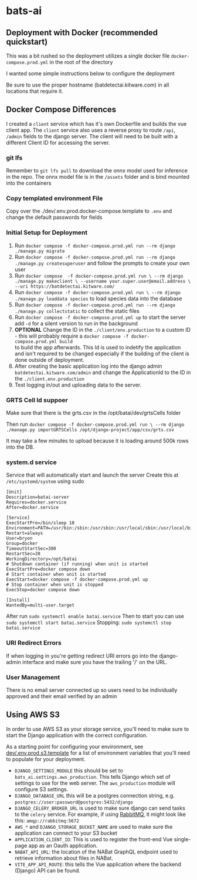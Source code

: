 # bats-ai

## Deployment with Docker (recommended quickstart)

This was a bit rushed so the deployment utilizes a single
docker file `docker-compose.prod.yml` in the root of the directory

I wanted some simple instructions below to configure the deployment

Be sure to use the proper hostname (batdetectai.kitware.com) in
all locations that require it.

## Docker Compose Differences

I created a `client` service which has it's own Dockerfile and
builds the vue client app.
The `client` service also uses a reverse proxy to route
`/api`, `/admin` fields to the django server.
The client will need to be built with a different Client ID
for accessing the server.

### git lfs

Remember to `git lfs pull` to download the onnx model used for inference in the repo.
The onnx model file is in the `/assets` folder and is bind mounted into the containers

### Copy templated environment File

Copy over the ./dev/.env.prod.docker-compose.template
to `.env` and change the default passwords for fields

### Initial Setup for Deployment

1. Run `docker compose -f docker-compose.prod.yml run --rm django ./manage.py migrate`
2. Run `docker compose -f docker-compose.prod.yml run --rm django ./manage.py createsuperuser`
   and follow the prompts to create your own user
3. Run `docker compose  -f docker-compose.prod.yml run \
                    --rm django ./manage.py makeclient \
                    --username your.super.user@email.address \
                    --uri https://batdetectai.kitware.com/`
4. Run `docker compose -f docker-compose.prod.yml run \
         --rm django ./manage.py loaddata species`
   to load species data into the database
5. Run `docker compose -f docker-compose.prod.yml run --rm django ./manage.py collectstatic`
   to collect the static files
6. Run `docker compose -f docker-compose.prod.yml up` to start the server
   add `-d` for a silent version to run in the background
7. **OPTIONAL** Change the ID in the `./client/env.production` to a custom ID - this will
   probably require a `docker compose -f docker-compose.prod.yml build` \
   to build the app afterwards.  This Id is used to indetify the application and
   isn't required to be changed especially if the building of the client is done
   outside of deployment.
8. After creating the basic application log into the django admin `batdetectai.kitware.com/admin`
   and change the ApplicationId to the ID in the `./client.env.production`
9. Test logging in/out and uploading data to the server.

### GRTS Cell Id suppoer

Make sure that there is the grts.csv in the /opt/batai/dev/grtsCells folder

Then run `docker compose -f docker-compose.prod.yml run \
   --rm django ./manage.py importGRTSCells /opt/django-project/app/csv/grts.csv`

It may take a few minutes to upload because it is loading
around 500k rows into the DB.

### system.d service

Service that will automatically start and launch the server
Create this at `/etc/systemd/system` using sudo

```systemd
[Unit]
Description=batai-server
Requires=docker.service
After=docker.service

[Service]
ExecStartPre=/bin/sleep 10
Environment=PATH=/usr/bin:/sbin:/usr/sbin:/usr/local/sbin:/usr/local/bin
Restart=always
User=bryon
Group=docker
TimeoutStartSec=300
RestartSec=20
WorkingDirectory=/opt/batai
# Shutdown container (if running) when unit is started
ExecStartPre=docker compose down
# Start container when unit is started
ExecStart=docker compose -f docker-compose.prod.yml up
# Stop container when unit is stopped
ExecStop=docker compose down

[Install]
WantedBy=multi-user.target
```

After run `sudo systemctl enable batai.service`
Then to start you can use `sudo systemctl start batai.service`
Stopping: `sudo systemctl stop batai.service`

### URI Redirect Errors

If when logging in you're getting redirect URI errors go into the
django-admin interface and make sure you have the trailing '/' on the URL.

### User Management

There is no email server connected up so users need to be
individually approved and their email verified by an admin

## Using AWS S3

In order to use AWS S3 as your storage service, you'll need
to make sure to start the Django application with the correct configuration.

As a starting point for configuring your environment, see [dev/.env.prod.s3.template](dev/.env.prod.s3/template)
for a list of environment variables that you'll need to populate for your deployment.

- `DJANGO_SETTINGS_MODULE` this should be set to `bats_ai.settings.aws_production`. This tells Django which set of settings to use for the web server. The `aws_production` module  will configure S3 settings.
- `DJANGO_DATABASE_URL` this will be a postgres connection string, e.g. `postgres://user:password@postgres:5432/django`
- `DJANGO_CELERY_BROKER_URL` is used to make sure django can send tasks to the `celery` service.
   For example, if using [RabbitMQ](https://www.rabbitmq.com/), it might look like this: `amqp://rabbitmq:5672`
- `AWS_*` and `DJANGO_STORAGE_BUCKET_NAME` are used to make sure the application can connect to your S3 bucket
- `APPLICATION_CLIENT_ID`: This is used to register the front-end Vue single-page app as an Oauth application.
- `NABAT_API_URL`: the location of the NABat GraphQL endpoint used to retrieve information about files in NABat.
- `VITE_APP_API_ROUTE`: this tells the Vue application where the backend (Django) API can be found.
